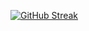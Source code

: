 [![GitHub Streak](https://github-readme-streak-stats.herokuapp.com/?user=Ahmettakcan)](https://git.io/streak-stats)
